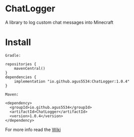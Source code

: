 # ChatLogger
A library to log custom chat messages into Minecraft



# Install

`Gradle:`
```
repositories {
    mavenCentral()
}
dependencies {
    implementation "io.github.agus5534:ChatLogger:1.0.4"
}
```

`Maven:`
```
<dependency>
  <groupId>io.github.agus5534</groupId>
  <artifactId>ChatLogger</artifactId>
  <version>1.0.4</version>
</dependency>
```

For more info read the [Wiki](https://github.com/Agus5534/ChatLogger/wiki)
